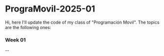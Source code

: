 # PrograMovil-2025-01
Hi, here I'll update the code of my class of "Programación Movil".
The topics are the following ones:

### Week 01
-- 
